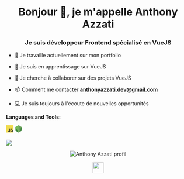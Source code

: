<h1 align="center">Bonjour 👋, je m'appelle Anthony Azzati</h1>
<h3 align="center">Je suis développeur Frontend spécialisé en VueJS</h3>

- 🔭 Je travaille actuellement sur mon portfolio

- 🌱 Je suis en apprentissage sur VueJS

- 👯 Je cherche à collaborer sur des projets VueJS

- 📫 Comment me contacter **anthonyazzati.dev@gmail.com**

- 💻 Je suis toujours à l'écoute de nouvelles opportunités

**Languages and Tools:**

<code><img height="20" src="https://raw.githubusercontent.com/github/explore/80688e429a7d4ef2fca1e82350fe8e3517d3494d/topics/javascript/javascript.png"></code>
<code><img height="20" src="https://raw.githubusercontent.com/github/explore/80688e429a7d4ef2fca1e82350fe8e3517d3494d/topics/nodejs/nodejs.png"></code>

<a href="https://github.com/AnthonyAzzati/github-readme-stats">
  <img align="center" src="https://github-readme-stats.vercel.app/api/top-langs/?username=AnthonyAzzati&layout=compact&theme=material-palenight" />
</a>

<p align="center"><img src="https://github-readme-stats-1-delta.vercel.app/api?username=AnthonyAzzati&show_icons=true" alt="Anthony Azzati profil" /></p>
<p align="center">
<a href="https://www.linkedin.com/in/anthonyazzati/" target="blank"><img align="center" src="https://cdn.jsdelivr.net/npm/simple-icons@3.0.1/icons/linkedin.svg" alt="" height="30" width="30" /></a>
</p>
